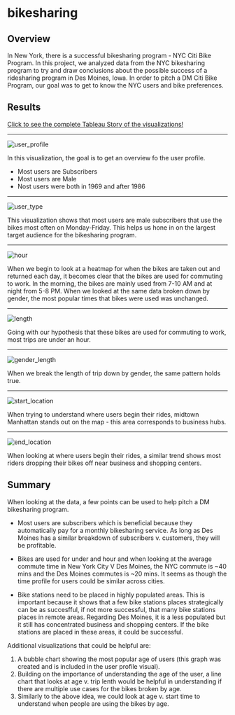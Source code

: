 # bikesharing

## Overview 
In New York, there is a successful bikesharing program - NYC Citi Bike Program. In this project, we analyzed data from the NYC bikesharing program to try and draw conclusions about the possible success of a ridesharing program in Des Moines, Iowa. In order to pitch a DM Citi Bike Program, our goal was to get to know the NYC users and bike preferences.

## Results 
[Click to see the complete Tableau Story of the visualizations!](https://public.tableau.com/app/profile/michal.michael/viz/Bikesharing_Challenge_16432219562030/Story1?publish=yes)

----------

![user_profile](Resources/user_profile.jpeg) 

In this visualization, the goal is to get an overview fo the user profile. 
- Most users are Subscribers
- Most users are Male
- Nost users were both in 1969 and after 1986

----------

![user_type](Resources/user_type.jpeg)

This visualization shows that most users are male subscribers that use the bikes most often on Monday-Friday. This helps us hone in on the largest target audience for the bikesharing program.

----------

![hour](Resources/hour.jpeg)

When we begin to look at a heatmap for when the bikes are taken out and returned each day, it becomes clear that the bikes are used for commuting to work. In the morning, the bikes are mainly used from 7-10 AM and at night from 5-8 PM. When we looked at the same data broken down by gender, the most popular times that bikes were used was unchanged.

----------

![length](Resources/length.jpeg)

Going with our hypothesis that these bikes are used for commuting to work, most trips are under an hour.

----------

![gender_length](Resources/gender_length.jpeg)

When we break the length of trip down by gender, the same pattern holds true.

----------

![start_location](Resources/start_location.jpeg)

When trying to understand where users begin their rides, midtown Manhattan stands out on the map - this area corresponds to business hubs.

----------

![end_location](Resources/end_location.jpeg)

When looking at where users begin their rides, a similar trend shows most riders dropping their bikes off near business and shopping centers. 

## Summary 

When looking at the data, a few points can be used to help pitch a DM bikesharing program.

- Most users are subscribers which is beneficial because they automatically pay for a monthly bikesharing service. As long as Des Moines has a similar breakdown of subscribers v. customers, they will be profitable. 

- Bikes are used for under and hour and when looking at the average commute time in New York City V Des Moines, the NYC commute is ~40 mins and the Des Moines commutes is ~20 mins. It seems as though the time profile for users could be similar across cities.

- Bike stations need to be placed in highly populated areas. This is important because it shows that a few bike stations places strategically can be as succesfful, if not more successful, that many bike stations places in remote areas. Regarding Des Moines, it is a less populated but it still has concentrated business and shopping centers. If the bike stations are placed in these areas, it could be successful.

Additional visualizations that could be helpful are:
1. A bubble chart showing the most popular age of users (this graph was created and is included in the user profile visual).
2. Building on the importance of understanding the age of the user, a line chart that looks at age v. trip lenth would be helpful in understanding if there are multiple use cases for the bikes broken by age.
3. Similarly to the above idea, we could look at age v. start time to understand when people are using the bikes by age.


